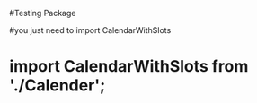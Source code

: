 #Testing Package

#you just need to import CalendarWithSlots 
# import CalendarWithSlots from './Calender';

<CalendarWithSlots />
